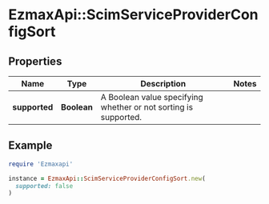 # EzmaxApi::ScimServiceProviderConfigSort

## Properties

| Name | Type | Description | Notes |
| ---- | ---- | ----------- | ----- |
| **supported** | **Boolean** | A Boolean value specifying whether or not sorting is supported. |  |

## Example

```ruby
require 'Ezmaxapi'

instance = EzmaxApi::ScimServiceProviderConfigSort.new(
  supported: false
)
```

